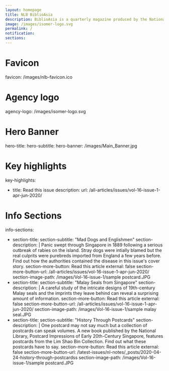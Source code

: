 ```yaml
---
layout: homepage
title: NLB BiblioAsia
description: BiblioAsia is a quarterly magazine produced by the National Library of Singapore
image: /images/isomer-logo.svg
permalink: /
notification: 
sections:  
---
```


# Favicon
favicon: /images/nlb-favicon.ico

# Agency logo
agency-logo: /images/isomer-logo.svg

# Hero Banner
hero-title:
hero-subtitle:
hero-banner: /images/Main_Banner.jpg

# Key highlights
key-highlights:
  - title: Read this issue
    description:
    url: /all-articles/issues/vol-16-issue-1-apr-jun-2020/

# Info Sections
info-sections:
  - section-title: 
    section-subtitle: "Mad Dogs and Englishmen"
    section-description: |
      Panic swept through Singapore in 1889 following a serious outbreak of rabies on the island. Stray dogs were intially blamed but the real culprits were purebreds imported from England a few years before. Find out how the authorities contained the disease in this issue's cover story.
    section-more-button: Read this article
    external: false
    section-more-button-url: /all-articles/issues/vol-16-issue-1-apr-jun-2020/
    section-image-path: /images/Vol-16-issue-1/sample postcard.JPG
  - section-title: 
    section-subtitle: "Malay Seals from Singapore"
    section-description: |
      A careful study of the intricate designs of 19th-century Malay seals and the imprints they leave behind can reveal a surprising amount of information.
    section-more-button: Read this article
    external: false
    section-more-button-url: /all-articles/issues/vol-16-issue-1-apr-jun-2020/
    section-image-path: /images/Vol-16-issue-1/sample malay seal.JPG
  - section-title: 
    section-subtitle: "History Through Postcards"
    section-description: |
      One postcard may not say much but a collection of postcards can speak volumes. A new book published by the National Library, Postcard Impressions of Early 20th-Century Singapore, features postcards from the Lim Shao Bin Collection. Find out what these postcards have to say.
    section-more-button: Read this article
    external: false
    section-more-button-url: /latest-issues/nl-notes/_posts/2020-04-24-history-through-postcardss
    section-image-path: /images/Vol-16-issue-1/sample postcard.JPG

